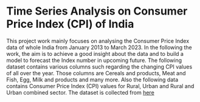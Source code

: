 # Time Series Analysis on Consumer Price Index (CPI) of India
This project work mainly focuses on analysing the Consumer Price Index data of whole India from January
2013 to March 2023. In the following the work, the aim is to achieve a good insight about the data and to
build a model to forecast the Index number in upcoming future. The following dataset contains various
columns such regarding the changing CPI values of all over the year. Those columns are Cereals and
products, Meat and Fish, Egg, Milk and products and many more. Also the following data contains
Consumer Price Index (CPI) values for Rural, Urban and Rural and Urban combined sector.
The dataset is collected from [here](https://data.gov.in/files/ogdpv2dms/s3fs-public/All_India_Index_july2019_20Aug2020_dec20_0.csv)
